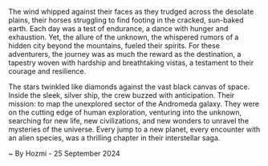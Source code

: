 
The wind whipped against their faces as they trudged across the desolate plains, their horses struggling to find footing in the cracked, sun-baked earth. Each day was a test of endurance, a dance with hunger and exhaustion. Yet, the allure of the unknown, the whispered rumors of a hidden city beyond the mountains, fueled their spirits. For these adventurers, the journey was as much the reward as the destination, a tapestry woven with hardship and breathtaking vistas, a testament to their courage and resilience.

The stars twinkled like diamonds against the vast black canvas of space. Inside the sleek, silver ship, the crew buzzed with anticipation. Their mission: to map the unexplored sector of the Andromeda galaxy. They were on the cutting edge of human exploration, venturing into the unknown, searching for new life, new civilizations, and new wonders to unravel the mysteries of the universe. Every jump to a new planet, every encounter with an alien species, was a thrilling chapter in their interstellar saga. 

~ By Hozmi - 25 September 2024
